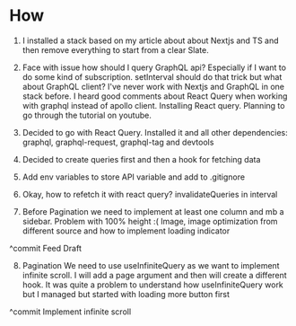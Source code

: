 # How

1. I installed a stack based on my article about about Nextjs and TS and then remove everything to start from a clear Slate.

2. Face with issue how should I query GraphQL api? Especially if I want to do some kind of subscription. setInterval should do that trick but what about GraphQL client? I've never work with Nextjs and GraphQL in one stack before. I heard good comments about React Query when working with graphql instead of apollo client. Installing React query. Planning to go through the tutorial on youtube.

3. Decided to go with React Query. Installed it and all other dependencies: graphql, graphql-request, graphql-tag and devtools

4. Decided to create queries first and then a hook for fetching data
5. Add env variables to store API variable and add to .gitignore
6. Okay, how to refetch it with react query? invalidateQueries in interval
7. Before Pagination we need to implement at least one column and mb a sidebar. Problem with 100% height :( Image, image optimization from different source and how to implement loading indicator

^commit Feed Draft

8. Pagination
   We need to use useInfiniteQuery as we want to implement infinite scroll.
   I will add a page argument and then will create a different hook.
   It was quite a problem to understand how useInfiniteQuery work but I managed but started with loading more button first

^commit Implement infinite scroll
